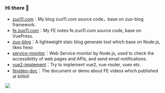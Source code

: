 ### Hi there 👋


- <a href="https://github.com/zuoxiaobai/zuo11.com">zuo11.com</a>：My blog zuo11.com source code，base on zuo-blog framework.
- <a href="https://github.com/zuoxiaobai/fe.zuo11.com">fe.zuo11.com</a>：My FE notes fe.zuo11.com source code, base on VuePress.
- <a href="https://github.com/zuoxiaobai/zuo-blog">zuo-blog</a>：A lightweight staic blog generate tool which base on Node.js, likes hexo
- <a href="https://github.com/zuoxiaobai/service-monitor">service-monitor</a>：Web Service monitor by Node.js, used to check the accessibility of web pages and APIs, and send email notifications.
- <a href="https://github.com/zuoxiaobai/vue2-implement">vue2-implement</a>：Try to implement vue2, vue-router, vuex etc.
- <a href="https://github.com/zuoxiaobai/fevideo-doc">fevideo-doc</a>：The document or demo about FE videos which published at bilibili

<a href="http://www.zuo11.com">
<img align="center" src="https://github-readme-stats.vercel.app/api?username=zuoxiaobai&show_icons=true&theme=buefy" /></a>

<!--
**zuoxiaobai/zuoxiaobai** is a ✨ _special_ ✨ repository because its `README.md` (this file) appears on your GitHub profile.

Here are some ideas to get you started:

- 🔭 I’m currently working on ...
- 🌱 I’m currently learning ...
- 👯 I’m looking to collaborate on ...
- 🤔 I’m looking for help with ...
- 💬 Ask me about ...
- 📫 How to reach me: ...
-  Pronouns: ...
- ⚡ Fun fact: ...
-->
